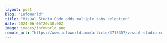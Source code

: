 ```yaml
---
layout: post
blog: "InfoWorld"
title: "Visual Studio Code adds multiple tabs selection"
date: 2024-06-06T20:30:00Z
image: images/infoworld.png
remote_url: "https://www.infoworld.com/article/3715357/visual-studio-code-adds-multiple-tabs-selection.html#tk.rss_applicationdevelopment"
---
```

